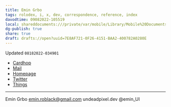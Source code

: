 ```yaml
---
title: Emin Grbo
tags: rolodex, i, x, dev, correspondence, reference, index
davodtime: 09082022-105519
local: shareddocuments:///private/var/mobile/Library/Mobile%20Documents/iCloud~md~obsidian/Documents/OBSHIDDIAN/drafts/7E8AF721-0F26-4151-BAA2-400782A0280E.md
dg-publish: true
share: true
draft: drafts://open?uuid=7E8AF721-0F26-4151-BAA2-400782A0280E
---
```

Updated `08182022-034901`

- [Cardhop](x-cardhop://show?id=contact:3695B020-80DA-4F37-9506-37E7470470A7&contact=Emin%20Grbo)
- [Mail](mailto:emin.roblack@gmail.com)
- [Homepage](https://undeadpixel.dev)
- [Twitter](https://twitter.com/emin_UI)
- [Things](things:///show?id=6t5WDjPL5x8E8uf3z19Gcf)

---

Emin Grbo
emin.roblack@gmail.com
undeadpixel.dev
@emin_UI
